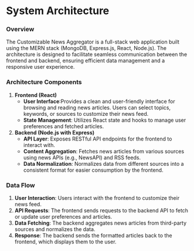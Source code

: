 # **System Architecture**

### **Overview**  
The Customizable News Aggregator is a full-stack web application built using the MERN stack (MongoDB, Express.js, React, Node.js). The architecture is designed to facilitate seamless communication between the frontend and backend, ensuring efficient data management and a responsive user experience.

### **Architecture Components** 
1. **Frontend (React)**
    - **User Interface**:Provides a clean and user-friendly interface for browsing and reading news articles. Users can select topics, keywords, or sources to customize their news feed.
    - **State Management**: Utilizes React state and hooks to manage user preferences and fetched articles.
2. **Backend (Node.js with Express)**
    - **API Layer**: Exposes RESTful API endpoints for the frontend to interact with.
    - **Content Aggregation**: Fetches news articles from various sources using news APIs (e.g., NewsAPI) and RSS feeds.
    - **Data Normalization**: Normalizes data from different sources into a consistent format for easier consumption by the frontend.

### **Data Flow**
1. **User Interaction**: Users interact with the frontend to customize their news feed.
2. **API Requests**: The frontend sends requests to the backend API to fetch or update user preferences and articles.
3. **Data Fetching**: The backend aggregates news articles from third-party sources and normalizes the data.
4. **Response**: The backend sends the formatted articles back to the frontend, which displays them to the user.
